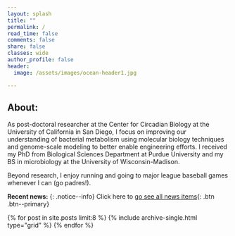 ```yaml
---
layout: splash
title: ""
permalink: /
read_time: false
comments: false
share: false
classes: wide
author_profile: false
header:
  image: /assets/images/ocean-header1.jpg

---
```

## About:
As post-doctoral researcher at the Center for Circadian Biology at the University of California in San Diego, I focus on improving our understanding of bacterial metabolism using molecular biology techniques and genome-scale modeling to better enable engineering efforts. I received my PhD from Biological Sciences Department at Purdue University and my BS in microbiology at the University of Wisconsin-Madison.

Beyond research, I enjoy running and going to major league baseball games whenever I can (go padres!).

**Recent news:** 
{: .notice--info}
Click here to [go see all news items](/Blog/){: .btn .btn--primary}
<div class="grid__wrapper">
  {% for post in site.posts limit:8 %}
    {% include archive-single.html type="grid" %}
  {% endfor %}
</div>

